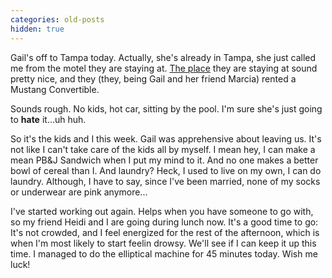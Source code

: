 ```yaml
---
categories: old-posts
hidden: true
---
```


Gail's off to Tampa today. Actually, she's already in Tampa, she just called me from the motel they are staying at. [The place](http://www.wyndham.com/) they are staying at sound pretty nice, and they (they, being Gail and her friend Marcia) rented a Mustang Convertible.

Sounds rough. No kids, hot car, sitting by the pool. I'm sure she's just going to **hate** it...uh huh.

So it's the kids and I this week. Gail was apprehensive about leaving us. It's not like I can't take care of the kids all by myself. I mean hey, I can make a mean PB&J Sandwich when I put my mind to it. And no one makes a better bowl of cereal than I. And laundry? Heck, I used to live on my own, I can do laundry. Although, I have to say, since I've been married, none of my socks or underwear are pink anymore...

I've started working out again. Helps when you have someone to go with, so my friend Heidi and I are going during lunch now. It's a good time to go: It's not crowded, and I feel energized for the rest of the afternoon, which is when I'm most likely to start feelin drowsy. We'll see if I can keep it up this time. I managed to do the elliptical machine for 45 minutes today. Wish me luck!
